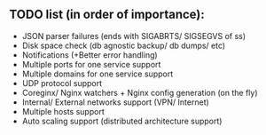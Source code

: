 ## TODO list (in order of importance):
* JSON parser failures (ends with SIGABRTS/ SIGSEGVS of ss)
* Disk space check (db agnostic backup/ db dumps/ etc)
* Notifications (+Better error handling)
* Multiple ports for one service support
* Multiple domains for one service support
* UDP protocol support
* Coreginx/ Nginx watchers + Nginx config generation (on the fly)
* Internal/ External networks support (VPN/ Internet)
* Multiple hosts support
* Auto scaling support (distributed architecture support)
